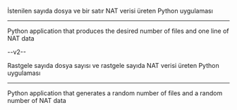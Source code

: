 İstenilen sayıda dosya ve bir satır NAT verisi üreten Python uygulaması

------

Python application that produces the desired number of files and one line of NAT data 


--v2--

Rastgele sayıda dosya sayısı ve rastgele sayıda NAT verisi üreten Python uygulaması

-------

Python application that generates a random number of files and a random number of NAT data
